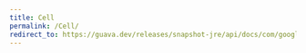 ```yaml
---
title: Cell
permalink: /Cell/
redirect_to: https://guava.dev/releases/snapshot-jre/api/docs/com/google/common/collect/Table.Cell.html
---
```

